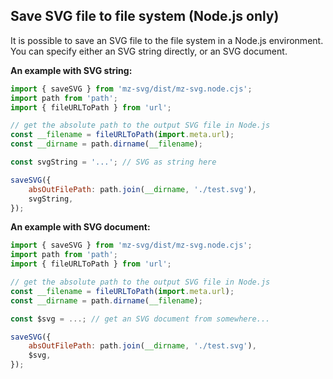 ## Save SVG file to file system (Node.js only)

It is possible to save an SVG file to the file system in a Node.js environment. You can specify either an SVG string directly, or an SVG document.


**An example with SVG string:**

```js
import { saveSVG } from 'mz-svg/dist/mz-svg.node.cjs';
import path from 'path';
import { fileURLToPath } from 'url';

// get the absolute path to the output SVG file in Node.js
const __filename = fileURLToPath(import.meta.url);
const __dirname = path.dirname(__filename);

const svgString = '...'; // SVG as string here

saveSVG({
    absOutFilePath: path.join(__dirname, './test.svg'),
    svgString,
});
```

**An example with SVG document:**

```js
import { saveSVG } from 'mz-svg/dist/mz-svg.node.cjs';
import path from 'path';
import { fileURLToPath } from 'url';

// get the absolute path to the output SVG file in Node.js
const __filename = fileURLToPath(import.meta.url);
const __dirname = path.dirname(__filename);

const $svg = ...; // get an SVG document from somewhere...

saveSVG({
    absOutFilePath: path.join(__dirname, './test.svg'),
    $svg,
});
```

